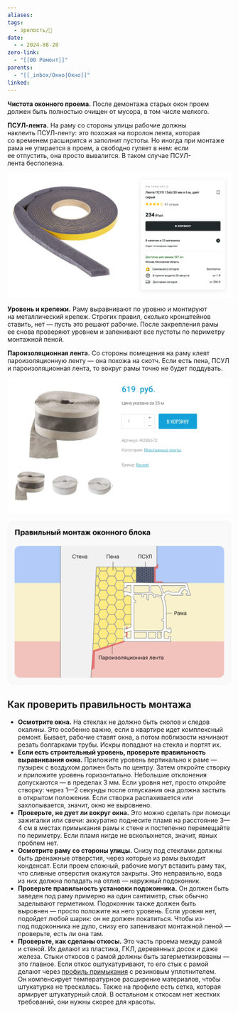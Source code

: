 ```yaml
---
aliases: 
tags:
  - зрелость/🌱
date:
  - - 2024-08-28
zero-link:
  - "[[00 Ремонт]]"
parents:
  - "[[_inbox/Окно|Окно]]"
linked:
---
```

**Чистота оконного проема.** После демонтажа старых окон проем должен быть полностью очищен от мусора, в том числе мелкого.

**ПСУЛ-лента.** На раму со стороны улицы рабочие должны наклеить ПСУЛ-ленту: это похожая на поролон лента, которая со временем расширится и заполнит пустоты. Но иногда при монтаже рама не упирается в проем, а свободно гуляет в нем: если ее отпустить, она просто вывалится. В таком случае ПСУЛ-лента бесполезна.

![](meta/files/Pasted%20image%2020240828084837.png)

**Уровень и крепежи.** Раму выравнивают по уровню и монтируют на металлический крепеж. Строгих правил, сколько кронштейнов ставить, нет — пусть это решают рабочие. После закрепления рамы ее снова проверяют уровнем и запенивают все пустоты по периметру монтажной пеной.

**Пароизоляционная лента.** Со стороны помещения на раму клеят пароизоляционную ленту — она похожа на скотч. Если есть пена, ПСУЛ и пароизоляционная лента, то вокруг рамы точно не будет поддувать.

![](meta/files/Pasted%20image%2020240828084850.png)

![](meta/files/Pasted%20image%2020240828084856.png)
## Как проверить правильность монтажа
- **Осмотрите окна.** На стеклах не должно быть сколов и следов окалины. Это особенно важно, если в квартире идет комплексный ремонт. Бывает, рабочие ставят окна, а потом поблизости начинают резать болгарками трубы. Искры попадают на стекла и портят их.
- **Если есть строительный уровень, проверьте правильность выравнивания окна.** Приложите уровень вертикально к раме — пузырек с воздухом должен быть по центру. Затем откройте створку и приложите уровень горизонтально. Небольшие отклонения допускаются — в пределах 3 мм. Если уровня нет, просто откройте створку: через 1—2 секунды после отпускания она должна застыть в открытом положении. Если створка распахивается или захлопывается, значит, окно не выровнено.
- **Проверьте, не дует ли вокруг окна.** Это можно сделать при помощи зажигалки или свечи: аккуратно поднесите пламя на расстояние 3—4 см в местах примыкания рамы к стене и постепенно перемещайте по периметру. Если пламя нигде не всколыхнется, значит, явных проблем нет.
- **Осмотрите раму со стороны улицы.** Снизу под стеклами должны быть дренажные отверстия, через которые из рамы выходит конденсат. Если проем сложный, рабочие могут вставить раму так, что сливные отверстия окажутся закрыты. Это неправильно, вода из них должна попадать на отлив — наружный подоконник.
- **Проверьте правильность установки подоконника.** Он должен быть заведен под раму примерно на один сантиметр, стык обычно заделывают герметиком. Подоконник также должен быть выровнен — просто положите на него уровень. Если уровня нет, подойдет любой шарик: он не должен покатиться. Чтобы из-под подоконника не дуло, снизу его запенивают монтажной пеной — проверьте, есть ли она там.
- **Проверьте, как сделаны откосы.** Это часть проема между рамой и стеной. Их делают из пластика, ГКЛ, деревянных досок и даже железа. Стыки откосов с рамой должны быть загерметизированы — это главное. Если откос оштукатуривают, то его стык с рамой делают через [профиль примыкания](https://petrovich.ru/product/141910/) с резиновым уплотнителем. Он компенсирует температурное расширение материалов, чтобы штукатурка не трескалась. Также на профиле есть сетка, которая армирует штукатурный слой. В остальном к откосам нет жестких требований, они нужны скорее для красоты.
